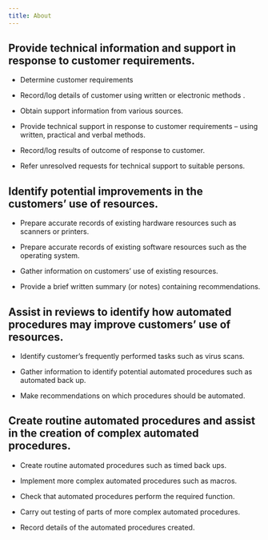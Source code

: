 ```yaml
---
title: About
---
```


## Provide technical information and support in response to customer requirements.

* Determine customer requirements

* Record/log details of customer using written or electronic methods
.
* Obtain support information from various sources.

* Provide technical support in response to customer requirements – using written, practical and verbal methods.

* Record/log results of outcome of response to customer.

* Refer unresolved requests for technical support to suitable persons.


## Identify potential improvements in the customers’ use of resources.

* Prepare accurate records of existing hardware resources such as scanners or printers.

* Prepare accurate records of existing software resources such as the operating system.

* Gather information on customers’ use of existing resources.

* Provide a brief written summary (or notes) containing recommendations.


## Assist in reviews to identify how automated procedures may improve customers’ use of resources.

* Identify customer’s frequently performed tasks such as virus scans.

* Gather information to identify potential automated procedures such as automated back up.

* Make recommendations on which procedures should be automated.


## Create routine automated procedures and assist in the creation of complex automated procedures.

* Create routine automated procedures such as timed back ups.

* Implement more complex automated procedures such as macros.

* Check that automated procedures perform the required function.

* Carry out testing of parts of more complex automated procedures.

* Record details of the automated procedures created.



